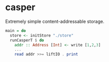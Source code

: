# casper

Extremely simple content-addressable storage.

```haskell
main = do
  store <- initStore "./store"
  runCasperT $ do
    addr :: Address [Int] <- write [1,2,3]
    ...
    read addr >>= liftIO . print

```
